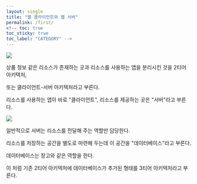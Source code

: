 ```yaml
---
layout: single
title: "웹 클라이언트와 웹 서버"
permalink: /first/
<!-- toc: true
toc_sticky: true
toc_label: "CATEGORY" -->
---
```



  <img src="https://user-images.githubusercontent.com/77485397/208038455-d7fd176c-e8ad-42da-a10a-63bfc9d5b232.png">

  <p>상품 정보 같은 리소스가 존재하는 곳과 리소스를 사용하는 앱을 분리시킨 것을 2티어 아키텍처,</p>
  <p>또는 클라이언트-서버 아키텍처라고 부른다.</p>
  <p>리소스를 사용하는 앱이 바로 "클라이언트", 리소스를 제공하는 곳은 "서버"라고 부른다.</p>

  <img src="https://user-images.githubusercontent.com/77485397/208038441-4861639b-bf2b-4768-bb81-c3dfacdbbf7f.png">

  <p>일반적으로 서버는 리소스를 전달해 주는 역할만 담당한다.</p>
  <p> 리소스를 저장하는 공간을 별도로 마련해 두는데 이 공간을 "데이터베이스"라고 부른다.</p>
  <p>데이터베이스는 창고와 같은 역할을 한다.</p>
  <p>이 처럼 기존 2티어 아키텍처에 데이터베이스가 추가된 형태를 3티어 아키텍처라고 부른다.</p>

